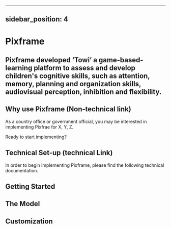 

---
sidebar_position: 4
---

# Pixframe

## Pixframe developed ‘Towi’ a  game-based-learning platform to assess and develop children's cognitive skills, such as attention, memory, planning and organization skills, audiovisual perception, inhibition and flexibility.

## Why use Pixframe (Non-technical link)

As a country office or government official, you may be interested in implementing Pixfrae for X, Y, Z.

Ready to start implementing?

## Technical Set-up (technical Link)

In order to begin implementing Pixframe, please find the following technical documentation.

## Getting Started

## The Model

## Customization 
